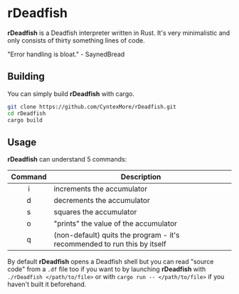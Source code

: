# rDeadfish

__rDeadfish__ is a Deadfish interpreter written in Rust. It's very minimalistic and only consists of thirty something lines of code.

"Error handling is bloat." - SaynedBread

## Building

You can simply build __rDeadfish__ with cargo.

```sh
git clone https://github.com/CyntexMore/rDeadfish.git
cd rDeadfish
cargo build
```

## Usage

__rDeadfish__ can understand 5 commands:

| Command | Description                                                              |
|:-------:|--------------------------------------------------------------------------|
| i       | increments the accumulator                                               |
| d       | decrements the accumulator                                               |
| s       | squares the accumulator                                                  |
| o       | "prints" the value of the accumulator                                    |
| q       | (non-default) quits the program - it's recommended to run this by itself |

By default __rDeadfish__ opens a Deadfish shell but you can read "source code" from a `.df` file too if you want to by launching __rDeadfish__ with `./rDeadfish </path/to/file>` or with `cargo run -- </path/to/file>` if you haven't built it beforehand.
